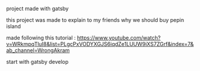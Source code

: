 project made with gatsby

this project was made to explain to my friends why we should buy pepin island

made following this tutorial : https://www.youtube.com/watch?v=WRkmpqTluI8&list=PLgcPxVODYXGJS6iqdZe1LUUW9iXS7ZGrf&index=7&ab_channel=WrongAkram

start with gatsby develop
